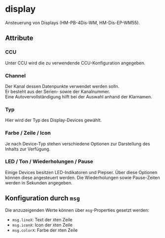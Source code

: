 # display

Ansteuerung von Displays (HM-PB-4Dis-WM, HM-Dis-EP-WM55).

## Attribute

### CCU

Unter CCU wird die zu verwendende CCU-Konfiguration angegeben.

### Channel

Der Kanal dessen Datenpunkte verwendet werden solln.  
Er besteht aus der Serien- sowie der Kanalnummer.  
Eine Autovervollständigung hilft bei der Auswahl anhand der Klarnamen. 

### Typ

Hier wird der Typ des Display-Devices gewählt.

### Farbe / Zeile / Icon

Je nach Device-Typ stehen verschiedene Optionen zur Darstellung des Inhalts zur Verfügung.

### LED / Ton / Wiederholungen / Pause

Einige Devices besitzen LED-Indikatoren und Piepser. Über diese Optionen können diese angesteuert werden.
Die Wiederholungen sowie Pause-Zeiten werden in Sekunden angegeben.

## Konfiguration durch `msg`

Die anzuzeigenden Werte können über `msg`-Properties gesetzt werden:

* `msg.lineX`: Text der `X`ten Zeile
* `msg.iconX`: Icon der `X`ten Zeile
* `msg.colorX`: Farbe der `X`ten Zeile
